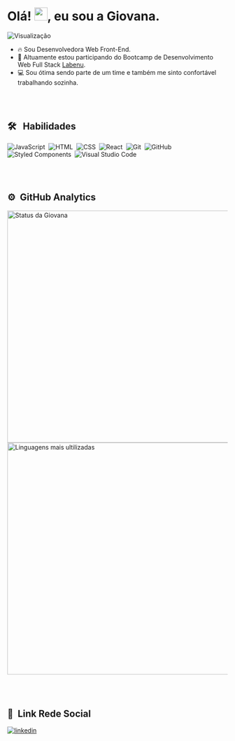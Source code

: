 <h1 align="left">Olá! <img src="https://raw.githubusercontent.com/kaueMarques/kaueMarques/master/hi.gif" width="30px" height="30px">, eu sou a Giovana.</h1>
<p align="left"> <img src="https://komarev.com/ghpvc/?username=Giovana-MS&color=yellow" alt="Visualização" /> </p>


- 🔥 Sou Desenvolvedora Web Front-End. 
- :book: Altuamente estou participando do Bootcamp de Desenvolvimento Web Full Stack [Labenu](https://www.labenu.com.br/). 
- :computer: Sou ótima sendo parte de um time e também me sinto confortável trabalhando sozinha.

<br><br>

## 🛠 &nbsp; Habilidades
![JavaScript](https://img.shields.io/badge/-JavaScript-05122A?style=flat&logo=javascript)&nbsp;
![HTML](https://img.shields.io/badge/-HTML-05122A?style=flat&logo=HTML5)&nbsp;
![CSS](https://img.shields.io/badge/-CSS-05122A?style=flat&logo=CSS3&logoColor=1572B6)&nbsp;
![React](https://img.shields.io/badge/-React-05122A?style=flat&logo=react)&nbsp;
![Git](https://img.shields.io/badge/-Git-05122A?style=flat&logo=git)&nbsp;
![GitHub](https://img.shields.io/badge/-GitHub-05122A?style=flat&logo=github)&nbsp;
![Styled Components](https://img.shields.io/badge/-Styled%20Components-05122A?style=flat&logo=Styled-Components&logoColor=FFB6C1)&nbsp;
![Visual Studio Code](https://img.shields.io/badge/-Visual%20Studio%20Code-05122A?style=flat&logo=visual-studio-code&logoColor=007ACC)&nbsp;

<br><br>

## ⚙️ &nbsp;GitHub Analytics

<p align="left">
<img width="530em" src="https://github-readme-stats.vercel.app/api?username=Giovana-MS&show_icons=true&theme=highcontrast" alt="Status da Giovana"/>
<img width="530em" src="https://github-readme-stats.vercel.app/api/top-langs/?username=Giovana-MS&layout=compact&theme=highcontrast" alt="Linguagens mais ultilizadas"/>
</p>

<br><br>

## :iphone: &nbsp;Link Rede Social

<a href="https://www.linkedin.com/in/giovana-martinho-9500a119a/" target="_blank">
  <img align="center" src="https://img.shields.io/badge/-Giovana-05122A?style=flat&logo=linkedin" alt="linkedin"/>
</a>
